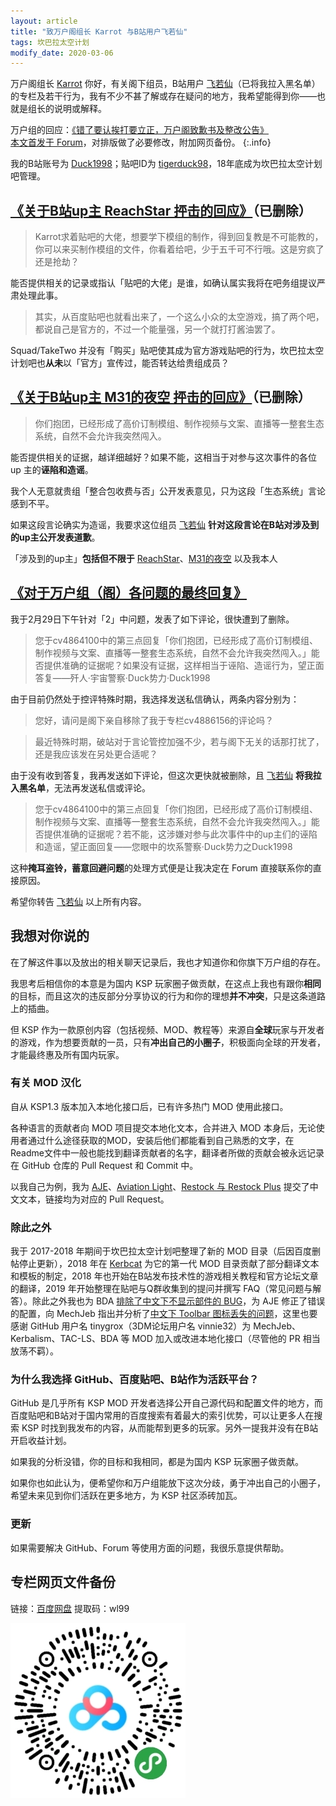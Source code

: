 ```yaml
---
layout: article
title: "致万户阁组长 Karrot 与B站用户飞若仙"
tags: 坎巴拉太空计划
modify_date: 2020-03-06
---
```

万户阁组长 [Karrot](https://forum.kerbalspaceprogram.com/index.php?/profile/199966-karrot/) 你好，有关阁下组员，B站用户 [飞若仙](https://space.bilibili.com/91654999)（已将我拉入黑名单）的专栏及若干行为，我有不少不甚了解或存在疑问的地方，我希望能得到你——也就是组长的说明或解释。
<!--more-->

万户组的回应：[《错了要认挨打要立正，万户阁致歉书及整改公告》](https://www.bilibili.com/read/cv4923521)  
[本文首发于 Forum](https://forum.kerbalspaceprogram.com/index.php?/topic/192009-duck/&do=findComment&comment=3749379)，对排版做了必要修改，附加网页备份。
{:.info}

我的B站账号为 [Duck1998](https://space.bilibili.com/5245625)；贴吧ID为 [tigerduck98](http://tieba.baidu.com/home/main?un=tigerduck98)，18年底成为坎巴拉太空计划吧管理。

## [《关于B站up主 ReachStar 抨击的回应》](https://www.bilibili.com/read/cv4859726)（已删除）
> Karrot求着贴吧的大佬，想要学下模组的制作，得到回复教是不可能教的，你可以来买制作模组的文件，你看着给吧，少于五千可不行哦。这是穷疯了还是抢劫？

能否提供相关的记录或指认「贴吧的大佬」是谁，如确认属实我将在吧务组提议严肃处理此事。

> 其实，从百度贴吧也就看出来了，一个这么小众的太空游戏，搞了两个吧，都说自己是官方的，不过一个能量强，另一个就打打酱油罢了。

Squad/TakeTwo 并没有「购买」贴吧使其成为官方游戏贴吧的行为，坎巴拉太空计划吧也**从未**以「官方」宣传过，能否转达给贵组成员？

## [《关于B站up主 M31的夜空 抨击的回应》](https://www.bilibili.com/read/cv4864100)（已删除）
> 你们抱团，已经形成了高价订制模组、制作视频与文案、直播等一整套生态系统，自然不会允许我突然闯入。

能否提供相关的证据，越详细越好？如果不能，这相当于对参与这次事件的各位 up 主的**诬陷和造谣**。

我个人无意就贵组「整合包收费与否」公开发表意见，只为这段「生态系统」言论感到不平。

如果这段言论确实为造谣，我要求这位组员 [飞若仙](https://space.bilibili.com/91654999) **针对这段言论在B站对涉及到的up主公开发表道歉**。

「涉及到的up主」**包括但不限于** [ReachStar](https://space.bilibili.com/12973629)、[M31的夜空](https://space.bilibili.com/2996571) 以及我本人

## [《对于万户组（阁）各问题的最终回复》](https://www.bilibili.com/read/cv4886156)
我于2月29日下午针对「2」中问题，发表了如下评论，很快遭到了删除。
> 您于cv4864100中的第三点回复「你们抱团，已经形成了高价订制模组、制作视频与文案、直播等一整套生态系统，自然不会允许我突然闯入。」能否提供准确的证据呢？如果没有证据，这样相当于诬陷、造谣行为，望正面答复——歼人·宇宙警察·Duck势力·Duck1998

由于目前仍然处于控评特殊时期，我选择发送私信确认，两条内容分别为：

> 您好，请问是阁下亲自移除了我于专栏cv4886156的评论吗？

> 最近特殊时期，破站对于言论管控加强不少，若与阁下无关的话那打扰了，还是我应该发在另处更合适呢？

由于没有收到答复，我再发送如下评论，但这次更快就被删除，且 [飞若仙](https://space.bilibili.com/91654999) **将我拉入黑名单**，无法再发送私信或评论。

> 您于cv4864100中的第三点回复「你们抱团，已经形成了高价订制模组、制作视频与文案、直播等一整套生态系统，自然不会允许我突然闯入。」能否提供准确的证据呢？若不能，这涉嫌对参与此次事件中的up主们的诬陷和造谣，望正面回复——您眼中的坎系警察·Duck势力之Duck1998

这种**掩耳盗铃，蓄意回避问题**的处理方式便是让我决定在 Forum 直接联系你的直接原因。

希望你转告 [飞若仙](https://space.bilibili.com/91654999) 以上所有内容。

## 我想对你说的
在了解这件事以及放出的相关聊天记录后，我也才知道你和你旗下万户组的存在。

我思考后相信你的本意是为国内 KSP 玩家圈子做贡献，在这点上我也有跟你**相同**的目标，而且这次的违反部分分享协议的行为和你的理想**并不冲突**，只是这条道路上的插曲。

但 KSP 作为一款原创内容（包括视频、MOD、教程等）来源自**全球**玩家与开发者的游戏，作为想要贡献的一员，只有**冲出自己的小圈子**，积极面向全球的开发者，才能最终惠及所有国内玩家。

### 有关 MOD 汉化
自从 KSP1.3 版本加入本地化接口后，已有许多热门 MOD 使用此接口。

各种语言的贡献者向 MOD 项目提交本地化文本，合并进入 MOD 本身后，无论使用者通过什么途径获取的MOD，安装后他们都能看到自己熟悉的文字，在Readme文件中一般也能找到翻译贡献者的名字，翻译者所做的贡献会被永远记录在 GitHub 仓库的 Pull Request 和 Commit 中。

以我自己为例，我为 [AJE](https://github.com/KSP-RO/AJE/pull/14)、[Aviation Light](https://github.com/MOARdV/AviationLights/pull/18)、[Restock 与 Restock Plus](https://github.com/PorktoberRevolution/ReStocked/pull/681) 提交了中文文本，链接均为对应的 Pull Request。

### 除此之外
我于 2017-2018 年期间于坎巴拉太空计划吧整理了新的 MOD 目录（后因百度删帖停止更新），2018 年在 [Kerbcat](https://www.kerbcat.com/) 为它的第一代 MOD 目录贡献了部分翻译文本和模板的制定，2018 年也开始在B站发布技术性的游戏相关教程和官方论坛文章的翻译，2019 年开始整理在贴吧与Q群收集到的提问并撰写 FAQ（常见问题与解答）。除此之外我也为 BDA [排除了中文下不显示部件的 BUG](https://github.com/PapaJoesSoup/BDArmory/pull/585)，为 AJE 修正了错误的配置，向 MechJeb 指出并分析了[中文下 Toolbar 图标丢失的问题](https://github.com/MuMech/MechJeb2/issues/1240)，这里也要感谢 GitHub 用户名 tinygrox（3DM论坛用户名 vinnie32）为 MechJeb、Kerbalism、TAC-LS、BDA 等 MOD 加入或改进本地化接口（尽管他的 PR 相当放荡不羁）。

### 为什么我选择 GitHub、百度贴吧、B站作为活跃平台？
GitHub 是几乎所有 KSP MOD 开发者选择公开自己源代码和配置文件的地方，而百度贴吧和B站对于国内常用的百度搜索有着最大的索引优势，可以让更多人在搜索 KSP 时找到我发布的内容，从而能帮到更多的玩家。另外一提我并没有在B站开启收益计划。

如果我的分析没错，你的目标和我相同，都是为国内 KSP 玩家圈子做贡献。

如果你也如此认为，便希望你和万户组能放下这次分歧，勇于冲出自己的小圈子，希望未来见到你们活跃在更多地方，为 KSP 社区添砖加瓦。

### 更新
如果需要解决 GitHub、Forum 等使用方面的问题，我很乐意提供帮助。

## 专栏网页文件备份
链接：[百度网盘](https://pan.baidu.com/s/17Bd8RVRf4N6XdvaWVUqiXw) 提取码：wl99

![image](/images/reply-to-karrot-01.webp)
